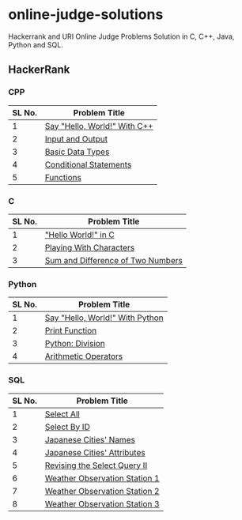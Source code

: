 # online-judge-solutions
Hackerrank and URI Online Judge Problems Solution in C, C++, Java, Python and SQL.

## HackerRank

### CPP

SL No. | Problem Title
--- | ---
1 | [Say "Hello, World!" With C++](https://github.com/aratheunseen/online-judge-solutions/blob/main/Hacker%20Rank/CPP/Say%20%22Hello%2C%20World!%22%20With%20C%2B%2B.cpp)
2 | [Input and Output](https://github.com/aratheunseen/online-judge-solutions/blob/main/Hacker%20Rank/CPP/Input%20and%20Output.cpp)
3 | [Basic Data Types](https://github.com/aratheunseen/online-judge-solutions/blob/main/Hacker%20Rank/CPP/Basic%20Data%20Types.cpp)
4 | [Conditional Statements](https://github.com/aratheunseen/online-judge-solutions/blob/main/Hacker%20Rank/CPP/Conditional%20Statements.cpp)
5 | [Functions](https://github.com/aratheunseen/online-judge-solutions/blob/main/Hacker%20Rank/CPP/Functions.cpp)


### C

SL No. | Problem Title
--- | ---
1 | ["Hello World!" in C](https://github.com/aratheunseen/online-judge-solutions/blob/main/Hacker%20Rank/C/%22Hello%20World!%22%20in%20C.c)
2 | [Playing With Characters](https://github.com/aratheunseen/online-judge-solutions/blob/main/Hacker%20Rank/C/Playing%20With%20Characters.c)
3 | [Sum and Difference of Two Numbers](https://github.com/aratheunseen/online-judge-solutions/blob/main/Hacker%20Rank/C/Sum%20and%20Difference%20of%20Two%20Numbers.c)


### Python

SL No. | Problem Title
--- | ---
1 | [Say "Hello, World!" With Python](https://github.com/aratheunseen/online-judge-solutions/blob/main/Hacker%20Rank/Python/Say%20%22Hello%2C%20World!%22%20With%20Python.py)
2 | [Print Function](https://github.com/aratheunseen/online-judge-solutions/blob/main/Hacker%20Rank/Python/Print%20Function.py)
3 | [Python: Division](https://github.com/aratheunseen/online-judge-solutions/blob/main/Hacker%20Rank/Python/Python:%20Division.py)
4 | [Arithmetic Operators](https://github.com/aratheunseen/online-judge-solutions/blob/main/Hacker%20Rank/Python/Arithmetic%20Operators.py)


### SQL

SL No. | Problem Title
--- | ---
1 | [Select All](https://github.com/aratheunseen/online-judge-solutions/blob/main/Hacker%20Rank/SQL/Select%20All.sql)
2 | [Select By ID](https://github.com/aratheunseen/online-judge-solutions/blob/main/Hacker%20Rank/SQL/Select%20By%20ID.sql)
3 | [Japanese Cities' Names](https://github.com/aratheunseen/online-judge-solutions/blob/main/Hacker%20Rank/SQL/Japanese%20Cities'%20Names.sql)
4 | [Japanese Cities' Attributes](https://github.com/aratheunseen/online-judge-solutions/blob/main/Hacker%20Rank/SQL/Japanese%20Cities'%20Attributes.sql)
5 | [Revising the Select Query II](https://github.com/aratheunseen/online-judge-solutions/blob/main/Hacker%20Rank/SQL/Revising%20the%20Select%20Query%20II.sql)
6 | [Weather Observation Station 1](https://github.com/aratheunseen/online-judge-solutions/blob/main/Hacker%20Rank/SQL/Weather%20Observation%20Station%201.sql)
7 | [Weather Observation Station 2](https://github.com/aratheunseen/online-judge-solutions/blob/main/Hacker%20Rank/SQL/Weather%20Observation%20Station%202.sql)
8 | [Weather Observation Station 3](https://github.com/aratheunseen/online-judge-solutions/blob/main/Hacker%20Rank/SQL/Weather%20Observation%20Station%203.sql)
